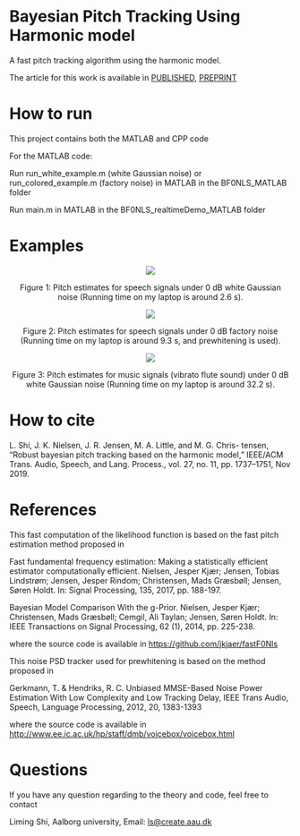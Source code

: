 # Bayesian Pitch Tracking Using Harmonic model

A fast pitch tracking algorithm using the harmonic model.

The article for this work is available in
[PUBLISHED](https://ieeexplore.ieee.org/abstract/document/8771212),
[PREPRINT](https://www.researchgate.net/publication/334660108_Robust_Bayesian_Pitch_Tracking_Based_on_the_Harmonic_Model)

# How to run
This project contains both the MATLAB and CPP code

For the MATLAB code:

Run run_white_example.m (white Gaussian noise) or run_colored_example.m (factory noise) in MATLAB in the BF0NLS_MATLAB folder

Run main.m in MATLAB in the BF0NLS_realtimeDemo_MATLAB folder




# Examples
<p align="center">
<img src=figures/2222.png>
</p>
<center> Figure 1: Pitch estimates for speech signals under 0 dB white Gaussian noise (Running time on my laptop is around 2.6 s).</center>


<p align="center">
<img src=figures/1111.png>
</p>

<center>Figure 2: Pitch estimates for speech signals under 0 dB factory noise (Running time on my laptop is around 9.3 s, and prewhitening is used).</center>

<p align="center">
<img src=figures/3333.png>
</p>

<center>Figure 3: Pitch estimates for music signals (vibrato flute sound) under 0 dB white Gaussian noise (Running time on my laptop is around 32.2 s).</center>



# How to cite
L. Shi, J. K. Nielsen, J. R. Jensen, M. A. Little, and M. G. Chris- tensen, “Robust bayesian pitch tracking based on the harmonic model,” IEEE/ACM Trans. Audio, Speech, and Lang. Process., vol. 27, no. 11, pp. 1737–1751, Nov 2019.

# References
This fast computation of the likelihood function is based on the fast pitch estimation method proposed in

Fast fundamental frequency estimation: Making a statistically efficient estimator computationally efficient. Nielsen, Jesper Kjær; Jensen, Tobias Lindstrøm; Jensen, Jesper Rindom; Christensen, Mads Græsbøll; Jensen, Søren Holdt. In: Signal Processing, 135, 2017, pp. 188-197.

Bayesian Model Comparison With the g-Prior. Nielsen, Jesper Kjær; Christensen, Mads Græsbøll; Cemgil, Ali Taylan; Jensen, Søren Holdt. In: IEEE Transactions on Signal Processing, 62 (1), 2014, pp. 225-238.

where the source code is available in
https://github.com/jkjaer/fastF0Nls


This noise PSD tracker used for prewhitening is based on the method proposed in

Gerkmann, T. & Hendriks, R. C. Unbiased MMSE-Based Noise Power Estimation With Low Complexity and Low Tracking Delay, IEEE Trans Audio, Speech, Language Processing, 2012, 20, 1383-1393

where the source code is available in
http://www.ee.ic.ac.uk/hp/staff/dmb/voicebox/voicebox.html

# Questions
If you have any question regarding to the theory and code, feel free to contact

Liming Shi, Aalborg university, Email: ls@create.aau.dk
